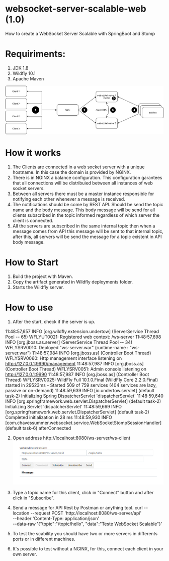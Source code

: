 # websocket-server-scalable-web (1.0)
How to create a WebSocket Server Scalable with SpringBoot and Stomp

# Requiriments:
1. JDK 1.8
2. Wildfly 10.1
3. Apache Maven

 ![arch](https://github.com/edubritochaves/websocket-server-scalable-web/blob/master/repo/arch.png)
 
# How it works
1. The Clients are connected in a web socket server with a unique hostname. In this case the domain is provided by NGINX.
2. There is in NGINX a balance configuration. This configuration garantees that all connections will be distribuied between all instances of web socket servers.
3. Between all servers there must be a master instance responsible for notifying each other whenever a message is received.
4. The notifications should be come by REST API.  Should be send the topic name and the body message. This body message will be send for all clients subscribed in the topic informed regardless of which server the client is connected.
5. All the servers are subscribed in the same internal topic then when a message comes from API this message will be sent to that internal topic, after this, all servers will be send the message for a topic existent in API body message.

# How to Start
1. Build the project with Maven.
2. Copy the artifact generated in Wildfly deployments folder.
3. Starts the Wildfly server.

# How to use
1. After the start, check if the server is up.

11:48:57,657 INFO  [org.wildfly.extension.undertow] (ServerService Thread Pool -- 65) WFLYUT0021: Registered web context: /ws-server
11:48:57,698 INFO  [org.jboss.as.server] (ServerService Thread Pool -- 34) WFLYSRV0010: Deployed "ws-server.war" (runtime-name : "ws-server.war")
11:48:57,984 INFO  [org.jboss.as] (Controller Boot Thread) WFLYSRV0060: Http management interface listening on http://127.0.0.1:9990/management
11:48:57,987 INFO  [org.jboss.as] (Controller Boot Thread) WFLYSRV0051: Admin console listening on http://127.0.0.1:9990
11:48:57,987 INFO  [org.jboss.as] (Controller Boot Thread) WFLYSRV0025: WildFly Full 10.1.0.Final (WildFly Core 2.2.0.Final) started in 29523ms - Started 509 of 759 services (404 services are lazy, passive or on-demand)
11:48:59,639 INFO  [io.undertow.servlet] (default task-2) Initializing Spring DispatcherServlet 'dispatcherServlet'
11:48:59,640 INFO  [org.springframework.web.servlet.DispatcherServlet] (default task-2) Initializing Servlet 'dispatcherServlet'
11:48:59,669 INFO  [org.springframework.web.servlet.DispatcherServlet] (default task-2) Completed initialization in 28 ms
11:48:59,930 INFO  [com.chavessummer.websocket.service.WebSocketStompSessionHandler] (default task-6) afterConnected

2. Open address http://localhost:8080/ws-server/ws-client
![client](https://github.com/edubritochaves/websocket-server-scalable-web/blob/master/repo/client.png)

3. Type a topic name for this client, click in "Connect" button and after click in "Subscribe".
4. Send a message for API Rest by Postman or anything tool.
curl --location --request POST 'http://localhost:8080/ws-server/api' \
--header 'Content-Type: application/json' \
--data-raw '{"topic":"/topic/hello", "data":"Teste WebSocket Scalable"}'

5. To test the scability you should have two or more servers in differents ports or in different machines.
6. It's possible to test without a NGINX, for this, connect each client in your own server. 
